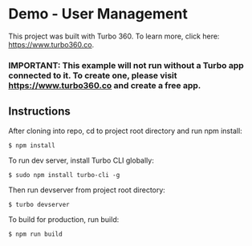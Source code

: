 # Demo - User Management

This project was built with Turbo 360. To learn more, click here: https://www.turbo360.co.

### IMPORTANT: This example will not run without a Turbo app connected to it. To create one, please visit https://www.turbo360.co and create a free app.

## Instructions
After cloning into repo, cd to project root directory and run npm install:

```
$ npm install
```

To run dev server, install Turbo CLI globally:

```
$ sudo npm install turbo-cli -g
```

Then run devserver from project root directory:

```
$ turbo devserver
```

To build for production, run build:

```
$ npm run build
```

